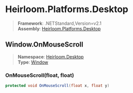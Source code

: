 # Heirloom.Platforms.Desktop

> **Framework**: .NETStandard,Version=v2.1  
> **Assembly**: [Heirloom.Platforms.Desktop][0]  

## Window.OnMouseScroll

> **Namespace**: [Heirloom.Desktop][0]  
> **Type**: [Window][1]  

### OnMouseScroll(float, float)

```cs
protected void OnMouseScroll(float x, float y)
```

[0]: ../Heirloom.Platforms.Desktop.md
[1]: Heirloom.Desktop.Window.md

